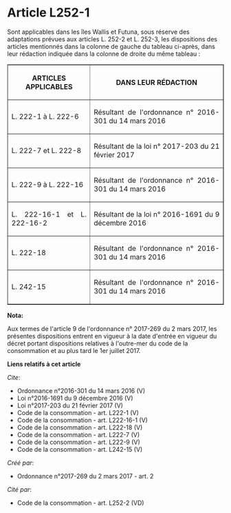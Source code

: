 # Article L252-1

Sont applicables dans les îles Wallis et Futuna, sous réserve des adaptations prévues aux articles L. 252-2 et L. 252-3, les
dispositions des articles mentionnés dans la colonne de gauche du tableau ci-après, dans leur rédaction indiquée dans la
colonne de droite du même tableau : 

<table border="1">
      <tbody>
        <tr>
          <th>

ARTICLES APPLICABLES 

</th>
          <th>

DANS LEUR RÉDACTION 

</th>
        </tr>
        <tr>
          <td valign="middle" align="justify">

L. 222-1 à L. 222-6 

</td>
          <td align="justify" valign="middle">

Résultant de l'ordonnance n° 2016-301 du 14 mars 2016 

</td>
        </tr>
        <tr>
          <td valign="middle" align="justify">

L. 222-7 et L. 222-8 

</td>
          <td valign="middle" align="justify">

Résultant de la loi n° 2017-203 du 21 février 2017 

</td>
        </tr>
        <tr>
          <td valign="middle" align="justify">

L. 222-9 à L. 222-16 

</td>
          <td align="justify" valign="middle">

Résultant de l'ordonnance n° 2016-301 du 14 mars 2016 

</td>
        </tr>
        <tr>
          <td valign="middle" align="justify">

L. 222-16-1 et L. 222-16-2 

</td>
          <td valign="middle" align="justify">

Résultant de la loi n° 2016-1691 du 9 décembre 2016 

</td>
        </tr>
        <tr>
          <td align="justify" valign="middle">

L. 222-18 

</td>
          <td valign="middle" align="justify">

Résultant de l'ordonnance n° 2016-301 du 14 mars 2016 

</td>
        </tr>
        <tr>
          <td align="justify" valign="middle">

L. 242-15

</td>
          <td valign="middle" align="justify">

Résultant de l'ordonnance n° 2016-301 du 14 mars 2016

</td>
        </tr>
      </tbody>
    </table>

**Nota:**

Aux termes de l'article 9 de l'ordonnance n° 2017-269 du 2 mars 2017,   les présentes dispositions entrent en vigueur à la
date d'entrée en   vigueur du décret portant dispositions relatives à l'outre-mer du code   de la consommation et au plus
tard le 1er juillet 2017.

**Liens relatifs à cet article**

_Cite_:

  - Ordonnance n°2016-301 du 14 mars 2016 (V)
  - Loi n°2016-1691 du 9 décembre 2016 (V)
  - Loi n°2017-203 du 21 février 2017 (V)
  - Code de la consommation - art. L222-1 (V)
  - Code de la consommation - art. L222-16-1 (V)
  - Code de la consommation - art. L222-18 (V)
  - Code de la consommation - art. L222-7 (V)
  - Code de la consommation - art. L222-9 (V)
  - Code de la consommation - art. L242-15 (V)

_Créé par_:

  - Ordonnance n°2017-269 du 2 mars 2017 - art. 2

_Cité par_:

  - Code de la consommation - art. L252-2 (VD)
